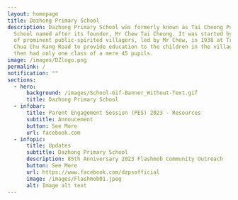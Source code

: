 ```yaml
---
layout: homepage
title: Dazhong Primary School
description: Dazhong Primary School was formerly known as Tai Cheong Public
  School named after its founder, Mr Chew Tai Cheong. It was started by a group
  of prominent public-spirited villagers, led by Mr Chew, in 1938 at Track 5
  Chua Chu Kang Road to provide education to the children in the village. It
  then had only one class of a mere 45 pupils.
image: /images/DZlogo.png
permalink: /
notification: ""
sections:
  - hero:
      background: /images/School-Gif-Banner_Without-Text.gif
      title: Dazhong Primary School
  - infobar:
      title: Parent Engagement Session (PES) 2023 - Resources
      subtitle: Annoucement
      button: See More
      url: facebook.com
  - infopic:
      title: Updates
      subtitle: Dazhong Primary School
      description: 85th Anniversary 2023 Flashmob Community Outreach
      button: See More
      url: https://www.facebook.com/dzpsofficial
      image: /images/Flashmob01.jpeg
      alt: Image alt text
---
```

